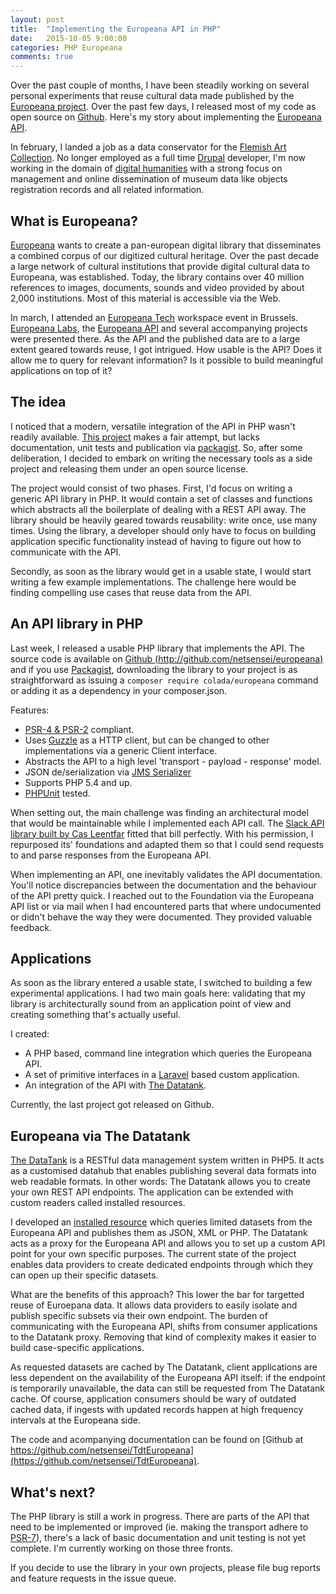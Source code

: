 ```yaml
---
layout: post
title:  "Implementing the Europeana API in PHP"
date:   2015-10-05 9:00:00
categories: PHP Europeana
comments: true
---
```

Over the past couple of months, I have been steadily working on several personal experiments that reuse cultural data made published by the [Europeana project](http://www.europeana.eu). Over the past few days, I released most of my code as open source on [Github](https://github.com/netsensei/europeana). Here's my story about implementing the [Europeana API](http://labs.europeana.eu/api).

In february, I landed a job as a data conservator for the [Flemish Art Collection](http://flemishartcollection.be/). No longer employed as a full time [Drupal](http://drupal.org) developer, I'm now working in the domain of [digital humanities](https://en.wikipedia.org/wiki/Digital_humanities) with a strong focus on management and online dissemination of museum data like objects registration records and all related information.

## What is Europeana?

[Europeana](http://www.europeana.eu) wants to create a pan-european digital library that disseminates a combined corpus of our digitized cultural heritage. Over the past decade a large network of cultural institutions that provide digital cultural data to Europeana, was established. Today, the library contains over 40 million references to images, documents, sounds and video provided by about 2,000 institutions. Most of this material is accessible via the Web.

In march, I attended an [Europeana Tech](http://pro.europeana.eu/structure/europeana-tech) workspace event in Brussels. [Europeana Labs](http://labs.europeana.eu), the [Europeana API](http://labs.europeana.eu/api) and several accompanying projects were presented there. As the API and the published data are to a large extent geared towards reuse, I got intrigued. How usable is the API? Does it allow me to query for relevant information? Is it possible to build meaningful applications on top of it?

## The idea

I noticed that a modern, versatile integration of the API in PHP wasn't readily available. [This project](https://github.com/dan-nl/europeana-api) makes a fair attempt, but lacks documentation, unit tests and publication via [packagist](https://packagist.org/). So, after some deliberation, I decided to embark on writing the necessary tools as a side project and releasing them under an open source license.

The project would consist of two phases. First, I'd focus on writing a generic API library in PHP. It would contain a set of classes and functions which abstracts all the boilerplate of dealing with a REST API away. The library should be heavily geared towards reusability: write once, use many times. Using the library, a developer should only have to focus on building application specific functionality instead of having to figure out how to communicate with the API.

Secondly, as soon as the library would get in a usable state, I would start writing a few example implementations. The challenge here would be finding compelling use cases that reuse data from the API.

## An API library in PHP

Last week, I released a usable PHP library that implements the API. The source code is available on [Github (http://github.com/netsensei/europeana)](http://github.com/netsensei/europeana) and if you use [Packagist](https://packagist.org/packages/colada/europeana), downloading the library to your project is as straightforward as issuing a <code class="ihl">composer require colada/europeana</code> command or adding it as a dependency in your composer.json.

Features:

* [PSR-4 & PSR-2](http://www.php-fig.org/psr/) compliant.
* Uses [Guzzle](https://github.com/guzzle/guzzle) as a HTTP client, but can be changed to other implementations via a generic Client interface.
* Abstracts the API to a high level 'transport - payload - response' model.
* JSON de/serialization via [JMS Serializer](http://jmsyst.com/libs/serializer)
* Supports PHP 5.4 and up.
* [PHPUnit](https://phpunit.de/) tested.

When setting out, the main challenge was finding an architectural model that would be maintainable while I implemented each API call. The [Slack API library built by Cas Leentfar](https://github.com/cleentfaar/slack) fitted that bill perfectly. With his permission, I repurposed its' foundations and adapted them so that I could send requests to and parse responses from the Europeana API.

When implementing an API, one inevitably validates the API documentation. You'll notice discrepancies between the documentation and the behaviour of the API pretty quick. I reached out to the Foundation via the Europeana API list or via mail when I had encountered parts that where undocumented or didn't behave the way they were documented. They provided valuable feedback.

## Applications

As soon as the library entered a usable state, I switched to building a few experimental applications. I had two main goals here: validating that my library is architecturally sound from an application point of view and creating something that's actually useful.

I created:

* A PHP based, command line integration which queries the Europeana API.
* A set of primitive interfaces in a [Laravel](http://laravel.com) based custom application.
* An integration of the API with [The Datatank](http://thedatatank.com).

Currently, the last project got released on Github.

## Europeana via The Datatank

[The DataTank](http://thedatatank.com) is a RESTful data management system written in PHP5. It acts as a customised datahub that enables publishing several data formats into web readable formats. In other words: The Datatank allows you to create your own REST API endpoints. The application can be extended with custom readers called installed resources.

I developed an [installed resource](http://docs.thedatatank.com/5.6/installed) which queries limited datasets from the Europeana API and publishes them as JSON, XML or PHP. The Datatank acts as a proxy for the Europeana API and allows you to set up a custom API point for your own specific purposes. The current state of the project enables data providers to create dedicated endpoints through which they can open up their specific datasets.

What are the benefits of this approach? This lower the bar for targetted reuse of Euroepana data. It allows data providers to easily isolate and publish specific subsets via their own endpoint. The burden of communicating with the Europeana API, shifts from consumer applications to the Datatank proxy. Removing that kind of complexity makes it easier to build case-specific applications.

As requested datasets are cached by The Datatank, client applications are less dependent on the availability of the Europeana API itself: if the endpoint is temporarily unavailable, the data can still be requested from The Datatank cache. Of course, application consumers should be wary of outdated cached data, if ingests with updated records happen at high frequency intervals at the Europeana side.

The code and acompanying documentation can be found on [Github at https://github.com/netsensei/TdtEuropeana](https://github.com/netsensei/TdtEuropeana).

## What's next?

The PHP library is still a work in progress. There are  parts of the API that need to be implemented or improved (ie. making the transport adhere to [PSR-7](http://www.php-fig.org/psr/psr-7/)), there's a lack of basic documentation and unit testing is not yet complete. I'm currently working on those three fronts.

If you decide to use the library in your own projects, please file bug reports and feature requests in the issue queue.
